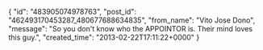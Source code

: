  {
   "id": "483905074978763",
   "post_id": "462493170453287_480677688634835",
   "from_name": "Vito Jose Dono",
   "message": "So you don't know who the APPOINTOR is. Their mind loves this guy.",
   "created_time": "2013-02-22T17:11:22+0000"
 }
